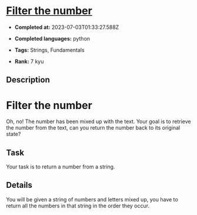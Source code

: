 # [Filter the number](https://www.codewars.com/kata/55b051fac50a3292a9000025)

- **Completed at:** 2023-07-03T01:33:27.588Z

- **Completed languages:** python

- **Tags:** Strings, Fundamentals

- **Rank:** 7 kyu

## Description

# Filter the number
Oh, no! The number has been mixed up with the text. Your goal is to retrieve the number from the text, can you return the number back to its original state?

## Task
Your task is to return a number from a string.

## Details
You will be given a string of numbers and letters mixed up, you have to return all the numbers in that string in the order they occur.